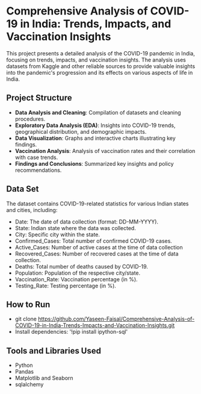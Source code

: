 # Comprehensive Analysis of COVID-19 in India: Trends, Impacts, and Vaccination Insights

This project presents a detailed analysis of the COVID-19 pandemic in India, focusing on trends, impacts, and vaccination insights. The analysis uses datasets from Kaggle and other reliable sources to provide valuable insights into the pandemic's progression and its effects on various aspects of life in India.

## Project Structure

- **Data Analysis and Cleaning**: Compilation of datasets and cleaning procedures.
- **Exploratory Data Analysis (EDA)**: Insights into COVID-19 trends, geographical distribution, and demographic impacts.
- **Data Visualization**: Graphs and interactive charts illustrating key findings.
- **Vaccination Analysis**: Analysis of vaccination rates and their correlation with case trends.
- **Findings and Conclusions**: Summarized key insights and policy recommendations.

## Data Set

The dataset contains COVID-19-related statistics for various Indian states and cities, including:
* Date: The date of data collection (format: DD-MM-YYYY).
* State: Indian state where the data was collected.
* City: Specific city within the state.
* Confirmed_Cases: Total number of confirmed COVID-19 cases.
* Active_Cases: Number of active cases at the time of data collection
* Recovered_Cases: Number of recovered cases at the time of data collection.
* Deaths: Total number of deaths caused by COVID-19.
* Population: Population of the respective city/state.
* Vaccination_Rate: Vaccination percentage (in %).
* Testing_Rate: Testing percentage (in %).

## How to Run
- git clone https://github.com/Yaseen-Faisal/Comprehensive-Analysis-of-COVID-19-in-India-Trends-Impacts-and-Vaccination-Insights.git
- Install dependencies: '!pip install ipython-sql'


## Tools and Libraries Used

- Python
- Pandas
- Matplotlib and Seaborn
- sqlalchemy


